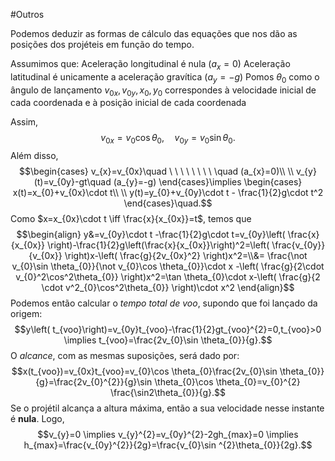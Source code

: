 #Outros 

Podemos deduzir as formas de cálculo das equações que nos dão as posições dos projéteis em função do tempo.

Assumimos que:
	Aceleração longitudinal é nula ($a_x=0$)
	Aceleração latitudinal é unicamente a aceleração gravítica ($a_y=-g$)
	Pomos $\theta_{0}$ como o ângulo de lançamento
	$v_{0x},v_{0y},x_{0},y_{0}$ correspondes à velocidade inicial de cada coordenada e à posição inicial de cada coordenada

Assim, 
$$v_{0x}=v_{0}\cos \theta_{0},\quad v_{0y}=v_{0}\sin \theta_{0}.$$
Além disso,
$$\begin{cases}
v_{x}=v_{0x}\quad \ \ \ \ \ \ \ \ \quad (a_{x}=0)\\ \\
v_{y}(t)=v_{0y}-gt\quad (a_{y}=-g)
\end{cases}\implies \begin{cases}
x(t)=x_{0}+v_{0x}\cdot t\\ \\
 y(t)=y_{0}+v_{0y}\cdot t - \frac{1}{2}g\cdot t^2
\end{cases}\quad.$$
Como $x=x_{0x}\cdot t \iff \frac{x}{x_{0x}}=t$, temos que $$\begin{align}
y&=v_{0y}\cdot t -\frac{1}{2}g\cdot t=v_{0y}\left( \frac{x}{x_{0x}} \right)-\frac{1}{2}g\left(\frac{x}{x_{0x}}\right)^2=\left( \frac{v_{0y}}{v_{0x}} \right)x-\left( \frac{g}{2v_{0x}^2} \right)x^2=\\&= \frac{\not v_{0}\sin \theta_{0}}{\not v_{0}\cos \theta_{0}}\cdot x -\left( \frac{g}{2\cdot v_{0}^2\cos^2\theta_{0}} \right)x^2=\tan \theta_{0}\cdot x-\left( \frac{g}{2 \cdot v^2_{0}\cos^2\theta_{0}} \right)\cdot x^2
\end{align}$$
Podemos então calcular o *tempo total de voo*, supondo que foi lançado da origem:$$y\left( t_{voo}\right)=v_{0y}t_{voo}-\frac{1}{2}gt_{voo}^{2}=0,t_{voo}>0 \implies t_{voo}=\frac{2v_{0}\sin \theta_{0}}{g}.$$
O *alcance*, com as mesmas suposições, será dado por:$$x(t_{voo})=v_{0x}t_{voo}=v_{0}\cos \theta_{0}\frac{2v_{0}\sin \theta_{0}}{g}=\frac{2v_{0}^{2}}{g}\sin \theta_{0}\cos \theta_{0}=v_{0}^{2} \frac{\sin2\theta_{0}}{g}.$$
Se o projétil alcança a altura máxima, então a sua velocidade nesse instante é **nula**. Logo, $$v_{y}=0 \implies v_{y}^{2}=v_{0y}^{2}-2gh_{max}=0 \implies h_{max}=\frac{v_{0y}^{2}}{2g}=\frac{v_{0}\sin ^{2}\theta_{0}}{2g}.$$
